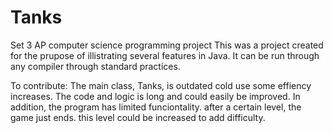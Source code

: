 # Tanks
Set 3 AP computer science programming project
This was a project created for the prupose of illistrating several features in Java. It can be run through any compiler through standard 
practices.

To contribute:
The main class, Tanks, is outdated cold use some effiency increases. The code and logic is long and could easily be improved.
In addition, the program has limited funciontality. after a certain level, the game just ends. this level could be increased to add difficulty.

